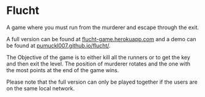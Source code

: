 # Flucht
A game where you must run from the murderer and escape through the exit.

A full version can be found at [flucht-game.herokuapp.com](https://flucht-game.herokuapp.com)
and a demo can be found at [pumuckl007.github.io/flucht/](https://pumuckl007.github.io/flucht/).

The Objective of the game is to either kill all the runners or to get the key and then exit the level. The position of murderer
rotates and the one with the most points at the end of the game wins.

Please note that the full version can only be played together if the users are on the same local network.
